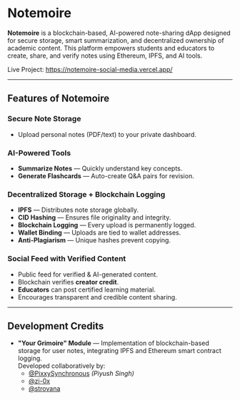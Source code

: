 # Notemoire

**Notemoire** is a blockchain-based, AI-powered note-sharing dApp designed for secure storage, smart summarization, and decentralized ownership of academic content. This platform empowers students and educators to create, share, and verify notes using Ethereum, IPFS, and AI tools.

Live Project: https://notemoire-social-media.vercel.app/

---

## Features of Notemoire

### Secure Note Storage
- Upload personal notes (PDF/text) to your private dashboard.

### AI-Powered Tools
- **Summarize Notes** — Quickly understand key concepts.
- **Generate Flashcards** — Auto-create Q&A pairs for revision.

### Decentralized Storage + Blockchain Logging
- **IPFS** — Distributes note storage globally.
- **CID Hashing** — Ensures file originality and integrity.
- **Blockchain Logging** — Every upload is permanently logged.
- **Wallet Binding** — Uploads are tied to wallet addresses.
- **Anti-Plagiarism** — Unique hashes prevent copying.

### Social Feed with Verified Content
- Public feed for verified & AI-generated content.
- Blockchain verifies **creator credit**.
- **Educators** can post certified learning material.
- Encourages transparent and credible content sharing.

---

## Development Credits

- **"Your Grimoire" Module** — Implementation of blockchain-based storage for user notes, integrating IPFS and Ethereum smart contract logging.  
  Developed collaboratively by:  
  - [@PixxySynchronous](https://github.com/PixxySynchronous) *(Piyush Singh)*  
  - [@zi-0x](https://github.com/zi-0x)  
  - [@strovana](https://github.com/strovana)

